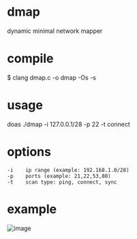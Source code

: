 # dmap
dynamic minimal network mapper

# compile
$ clang dmap.c -o dmap -Os -s

# usage
doas ./dmap -i 127.0.0.1/28 -p 22 -t connect

# options
```
-i    ip range (example: 192.168.1.0/28)
-p    ports (example: 21,22,53,80)
-t    scan type: ping, connect, sync
```

# example
![image](https://github.com/user-attachments/assets/35510a0b-e6c9-4ca2-87c1-1e58882d1399)
